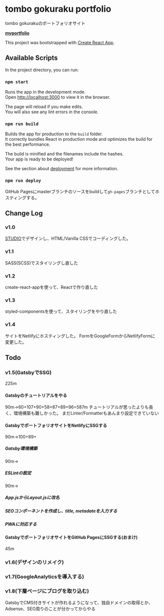# tombo gokuraku portfolio
tombo gokurakuのポートフォリオサイト

**[myportfolio](https://tombo-gokuraku.github.io/portfolio/)**

This project was bootstrapped with [Create React App](https://github.com/facebook/create-react-app).

## Available Scripts

In the project directory, you can run:

### `npm start`

Runs the app in the development mode.<br />
Open [http://localhost:3000](http://localhost:3000) to view it in the browser.

The page will reload if you make edits.<br />
You will also see any lint errors in the console.

### `npm run build`

Builds the app for production to the `build` folder.<br />
It correctly bundles React in production mode and optimizes the build for the best performance.

The build is minified and the filenames include the hashes.<br />
Your app is ready to be deployed!

See the section about [deployment](https://facebook.github.io/create-react-app/docs/deployment) for more information.

### `npm run deploy`
GitHub Pagesにmasterブランチのソースをbuildして`gh-pages`ブランチとしてホスティングする。

## Change Log

### v1.0
[STUDIO](https://tombo-gokuraku.studio.design/)でデザインし、HTML/Vanilla CSSでコーディングした。

### v1.1
SASS(SCSS)でスタイリングし直した

### v1.2
create-react-appを使って、Reactで作り直した

### v1.3
styled-componentsを使って、スタイリングをやり直した

### v1.4
サイトをNetlifyにホスティングした。
FormをGoogleFormからNetlifyFormに変更した。

## Todo

### v1.5(GatsbyでSSG)
225m

#### Gatsbyのチュートリアルをやる
90m->60+107+90+58+87+89+96=587m
チュートリアルが思ったよりも長く、環境構築も難しかった。
まだLinter/Formatterもあんまり設定できていない

#### GatsbyでポートフォリオサイトをNetlifyにSSGする
90m->100+89+

##### Gatsby環境構築
90m->

##### ESLintの設定
90m->

##### App.jsからLayout.jsに改名
##### SEOコンポーネントを作成し、title, metadateを入力する
##### PWAに対応する

#### GatsbyでポートフォリオサイトをGitHub PagesにSSGする(おまけ)
45m


### v1.6(デザインのリメイク)

### v1.7(GoogleAnalyticsを導入する)

### v1.8(下層ページにブログを取り込む)
GatsbyでCMS付きサイトが作れるようになって、独自ドメインの取得とか、Adsense、SEO周りのことが分かってからやる
